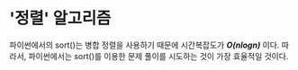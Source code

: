 # '정렬' 알고리즘

파이썬에서의 sort()는 병합 정렬을 사용하기 때문에 시간복잡도가 ***O(nlogn)*** 이다. 
따라서, 파이썬에서는 sort()를 이용한 문제 풀이를 시도하는 것이 가장 효율적일 것이다.
